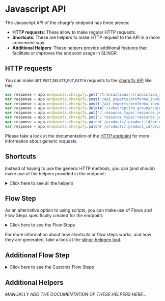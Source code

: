 # Javascript API

The Javascript API of the chargify endpoint has three pieces:

- **HTTP requests**: These allow to make regular HTTP requests.
- **Shortcuts**: These are helpers to make HTTP request to the API in a more convenient way.
- **Additional Helpers**: These helpers provide additional features that facilitate or improves the endpoint usage in SLINGR.

## HTTP requests
You can make `GET`,`POST`,`DELETE`,`PUT`,`PATCH` requests to the [chargify API](API_URL_HERE) like this:
```javascript
var response = app.endpoints.chargify.get('/transactions/:transaction_id.json')
var response = app.endpoints.chargify.post('/api_exports/proforma_invoices.json', body)
var response = app.endpoints.chargify.post('/api_exports/proforma_invoices.json')
var response = app.endpoints.chargify.delete('/subscription_groups/:uid.json')
var response = app.endpoints.chargify.put('/:resource_type/:resource_id/metadata.json', body)
var response = app.endpoints.chargify.put('/:resource_type/:resource_id/metadata.json')
var response = app.endpoints.chargify.patch('/products/:product_id/price_points/:price_point_id/default.json', body)
var response = app.endpoints.chargify.patch('/products/:product_id/price_points/:price_point_id/default.json')
```

Please take a look at the documentation of the [HTTP endpoint](https://github.com/slingr-stack/http-endpoint#javascript-api)
for more information about generic requests.

## Shortcuts

Instead of having to use the generic HTTP methods, you can (and should) make use of the helpers provided in the endpoint:
<details>
    <summary>Click here to see all the helpers</summary>

<br>

* API URL: '/api_exports/proforma_invoices/:batch_id/rows.json'
* HTTP Method: 'GET'
```javascript
app.endpoints.chargify.apiExports.proformaInvoices.rowsJson.get(batchId)
```
---
* API URL: '/api_exports/invoices/:batch_id/rows.json'
* HTTP Method: 'GET'
```javascript
app.endpoints.chargify.apiExports.invoices.rowsJson.get(batchId)
```
---
* API URL: '/api_exports/subscriptions/:batch_id/rows.json'
* HTTP Method: 'GET'
```javascript
app.endpoints.chargify.apiExports.subscriptions.rowsJson.get(batchId)
```
---
* API URL: '/api_exports/proforma_invoices/:batch_id.json'
* HTTP Method: 'GET'
```javascript
app.endpoints.chargify.apiExports.proformaInvoices.get(batchIdJson)
```
---
* API URL: '/api_exports/invoices/:batch_id.json'
* HTTP Method: 'GET'
```javascript
app.endpoints.chargify.apiExports.invoices.get(batchIdJson)
```
---
* API URL: '/api_exports/subscriptions/:batch_id.json'
* HTTP Method: 'GET'
```javascript
app.endpoints.chargify.apiExports.subscriptions.get(batchIdJson)
```
---
* API URL: '/subscriptions/:subscription_id/advance_invoice.json'
* HTTP Method: 'GET'
```javascript
app.endpoints.chargify.subscriptions.advanceInvoiceJson.get(subscriptionId)
```
---
* API URL: '/portal/customers/:customer_id/management_link.json'
* HTTP Method: 'GET'
```javascript
app.endpoints.chargify.portal.customers.managementLinkJson.get(customerId)
```
---
* API URL: '/product_families/:product_family_id/coupons.json'
* HTTP Method: 'GET'
```javascript
app.endpoints.chargify.productFamilies.couponsJson.get(productFamilyId)
```
---
* API URL: '/coupons/find.json'
* HTTP Method: 'GET'
```javascript
app.endpoints.chargify.coupons.findJson.get()
```
---
* API URL: '/product_families/:product_family_id/coupons/:coupon_id.json'
* HTTP Method: 'GET'
```javascript
app.endpoints.chargify.productFamilies.coupons.get(productFamilyId, couponIdJson)
```
---
* API URL: '/coupons.json'
* HTTP Method: 'GET'
```javascript
app.endpoints.chargify.couponsJson.get()
```
---
* API URL: '/product_families/:product_family_id/coupons/:coupon_id/usage.json'
* HTTP Method: 'GET'
```javascript
app.endpoints.chargify.productFamilies.coupons.usageJson.get(productFamilyId, couponId)
```
---
* API URL: '/coupons/validate.json'
* HTTP Method: 'GET'
```javascript
app.endpoints.chargify.coupons.validateJson.get()
```
---
* API URL: '/coupons/:coupon_id/codes.json'
* HTTP Method: 'GET'
```javascript
app.endpoints.chargify.coupons.codesJson.get(couponId)
```
---
* API URL: '/components/lookup.json'
* HTTP Method: 'GET'
```javascript
app.endpoints.chargify.components.lookupJson.get()
```
---
* API URL: '/product_families/:product_family_id/components/:component_id.json'
* HTTP Method: 'GET'
```javascript
app.endpoints.chargify.productFamilies.components.get(productFamilyId, componentIdJson)
```
---
* API URL: '/components.json'
* HTTP Method: 'GET'
```javascript
app.endpoints.chargify.componentsJson.get()
```
---
* API URL: '/product_families/:product_family_id/components.json'
* HTTP Method: 'GET'
```javascript
app.endpoints.chargify.productFamilies.componentsJson.get(productFamilyId)
```
---
* API URL: '/components/:component_id/price_points.json'
* HTTP Method: 'GET'
```javascript
app.endpoints.chargify.components.pricePointsJson.get(componentId)
```
---
* API URL: '/components_price_points.json'
* HTTP Method: 'GET'
```javascript
app.endpoints.chargify.componentsPricePointsJson.get()
```
---
* API URL: '/customers.json'
* HTTP Method: 'GET'
```javascript
app.endpoints.chargify.customersJson.get()
```
---
* API URL: '/customers/:id.json'
* HTTP Method: 'GET'
```javascript
app.endpoints.chargify.customers.get(idJson)
```
---
* API URL: '/customers/lookup.json'
* HTTP Method: 'GET'
```javascript
app.endpoints.chargify.customers.lookupJson.get()
```
---
* API URL: '/customers/:customer_id/subscriptions.json'
* HTTP Method: 'GET'
```javascript
app.endpoints.chargify.customers.subscriptionsJson.get(customerId)
```
---
* API URL: '/:resource_type/metafields.json'
* HTTP Method: 'GET'
```javascript
app.endpoints.chargify.metafieldsJson.get(resourceType)
```
---
* API URL: '/:resource_type/:resource_id/metadata.json'
* HTTP Method: 'GET'
```javascript
app.endpoints.chargify.metadataJson.get(resourceType)
```
---
* API URL: '/:resource_type/metadata.json'
* HTTP Method: 'GET'
```javascript
app.endpoints.chargify.metadataJson.get()
```
---
* API URL: '/events.json'
* HTTP Method: 'GET'
```javascript
app.endpoints.chargify.eventsJson.get()
```
---
* API URL: '/subscriptions/:subscription_id/events.json'
* HTTP Method: 'GET'
```javascript
app.endpoints.chargify.subscriptions.eventsJson.get(subscriptionId)
```
---
* API URL: '/events/count.json'
* HTTP Method: 'GET'
```javascript
app.endpoints.chargify.events.countJson.get()
```
---
* API URL: '/components/:component_id/price_points/:price_point_id/segments.json'
* HTTP Method: 'GET'
```javascript
app.endpoints.chargify.components.pricePoints.segmentsJson.get(componentId, pricePointId)
```
---
* API URL: '/stats.json'
* HTTP Method: 'GET'
```javascript
app.endpoints.chargify.statsJson.get()
```
---
* API URL: '/mrr.json'
* HTTP Method: 'GET'
```javascript
app.endpoints.chargify.mrrJson.get()
```
---
* API URL: '/mrr_movements.json'
* HTTP Method: 'GET'
```javascript
app.endpoints.chargify.mrrMovementsJson.get()
```
---
* API URL: '/subscriptions_mrr.json'
* HTTP Method: 'GET'
```javascript
app.endpoints.chargify.subscriptionsMrrJson.get()
```
---
* API URL: '/invoices.json'
* HTTP Method: 'GET'
```javascript
app.endpoints.chargify.invoicesJson.get()
```
---
* API URL: '/invoices.json'
* HTTP Method: 'GET'
```javascript
app.endpoints.chargify.invoicesJson.get()
```
---
* API URL: '/invoices/:uid.json'
* HTTP Method: 'GET'
```javascript
app.endpoints.chargify.invoices.get()
```
---
* API URL: '/invoices/:invoice_id.json'
* HTTP Method: 'GET'
```javascript
app.endpoints.chargify.invoices.get()
```
---
* API URL: '/invoices/events.json'
* HTTP Method: 'GET'
```javascript
app.endpoints.chargify.invoices.eventsJson.get()
```
---
* API URL: '/credit_notes.json'
* HTTP Method: 'GET'
```javascript
app.endpoints.chargify.creditNotesJson.get()
```
---
* API URL: '/credit_notes/:uid.json'
* HTTP Method: 'GET'
```javascript
app.endpoints.chargify.creditNotes.get(uidJson)
```
---
* API URL: '/invoices/:invoice_uid/segments.json'
* HTTP Method: 'GET'
```javascript
app.endpoints.chargify.invoices.segmentsJson.get(invoiceUid)
```
---
* API URL: '/offers.json'
* HTTP Method: 'GET'
```javascript
app.endpoints.chargify.offersJson.get()
```
---
* API URL: '/offers/:offer_id.json'
* HTTP Method: 'GET'
```javascript
app.endpoints.chargify.offers.get(offerIdJson)
```
---
* API URL: '/payment_profiles.json'
* HTTP Method: 'GET'
```javascript
app.endpoints.chargify.paymentProfilesJson.get()
```
---
* API URL: '/payment_profiles/:payment_profile_id.json'
* HTTP Method: 'GET'
```javascript
app.endpoints.chargify.paymentProfiles.get(paymentProfileIdJson)
```
---
* API URL: '/one_time_tokens/:chargify_token.json'
* HTTP Method: 'GET'
```javascript
app.endpoints.chargify.oneTimeTokens.get(chargifyTokenJson)
```
---
* API URL: '/product_families/:product_family_id/products.json'
* HTTP Method: 'GET'
```javascript
app.endpoints.chargify.productFamilies.productsJson.get(productFamilyId)
```
---
* API URL: '/product_families.json'
* HTTP Method: 'GET'
```javascript
app.endpoints.chargify.productFamiliesJson.get()
```
---
* API URL: '/product_families/:id.json'
* HTTP Method: 'GET'
```javascript
app.endpoints.chargify.productFamilies.get(idJson)
```
---
* API URL: '/products/:product_id.json'
* HTTP Method: 'GET'
```javascript
app.endpoints.chargify.products.get(productIdJson)
```
---
* API URL: '/products/handle/:api_handle.json'
* HTTP Method: 'GET'
```javascript
app.endpoints.chargify.products.handle.get(apiHandleJson)
```
---
* API URL: '/products.json'
* HTTP Method: 'GET'
```javascript
app.endpoints.chargify.productsJson.get()
```
---
* API URL: '/products/:product_id/price_points.json'
* HTTP Method: 'GET'
```javascript
app.endpoints.chargify.products.pricePointsJson.get(productId)
```
---
* API URL: '/products/:product_id/price_points/:price_point_id.json'
* HTTP Method: 'GET'
```javascript
app.endpoints.chargify.products.pricePoints.get(productId, pricePointIdJson)
```
---
* API URL: '/products_price_points.json'
* HTTP Method: 'GET'
```javascript
app.endpoints.chargify.productsPricePointsJson.get()
```
---
* API URL: '/subscription_groups/:subscription_group_uid/proforma_invoices.json'
* HTTP Method: 'GET'
```javascript
app.endpoints.chargify.subscriptionGroups.proformaInvoicesJson.get(subscriptionGroupUid)
```
---
* API URL: '/proforma_invoices/:proforma_invoice_uid.json'
* HTTP Method: 'GET'
```javascript
app.endpoints.chargify.proformaInvoices.get(proformaInvoiceUidJson)
```
---
* API URL: '/subscriptions/:subscription_id/proforma_invoices.json'
* HTTP Method: 'GET'
```javascript
app.endpoints.chargify.subscriptions.proformaInvoicesJson.get(subscriptionId)
```
---
* API URL: '/reason_codes.json'
* HTTP Method: 'GET'
```javascript
app.endpoints.chargify.reasonCodesJson.get()
```
---
* API URL: '/reason_codes/:reason_code_id.json'
* HTTP Method: 'GET'
```javascript
app.endpoints.chargify.reasonCodes.get(reasonCodeIdJson)
```
---
* API URL: '/referral_codes/validate.json'
* HTTP Method: 'GET'
```javascript
app.endpoints.chargify.referralCodes.validateJson.get()
```
---
* API URL: '/sellers/:seller_id/sales_commission_settings.json'
* HTTP Method: 'GET'
```javascript
app.endpoints.chargify.sellers.salesCommissionSettingsJson.get(sellerId)
```
---
* API URL: '/sellers/:seller_id/sales_reps.json'
* HTTP Method: 'GET'
```javascript
app.endpoints.chargify.sellers.salesRepsJson.get(sellerId)
```
---
* API URL: '/sellers/:seller_id/sales_reps/:sales_rep_id.json'
* HTTP Method: 'GET'
```javascript
app.endpoints.chargify.sellers.salesReps.get(sellerId, salesRepIdJson)
```
---
* API URL: '/site.json'
* HTTP Method: 'GET'
```javascript
app.endpoints.chargify.siteJson.get()
```
---
* API URL: '/chargify_js_keys.json'
* HTTP Method: 'GET'
```javascript
app.endpoints.chargify.chargifyJsKeysJson.get()
```
---
* API URL: '/subscriptions.json'
* HTTP Method: 'GET'
```javascript
app.endpoints.chargify.subscriptionsJson.get()
```
---
* API URL: '/subscriptions/:subscription_id.json'
* HTTP Method: 'GET'
```javascript
app.endpoints.chargify.subscriptions.get(subscriptionIdJson)
```
---
* API URL: '/subscriptions/lookup.json'
* HTTP Method: 'GET'
```javascript
app.endpoints.chargify.subscriptions.lookupJson.get()
```
---
* API URL: '/subscriptions/:subscription_id/components/:component_id.json'
* HTTP Method: 'GET'
```javascript
app.endpoints.chargify.subscriptions.components.get(subscriptionId, componentIdJson)
```
---
* API URL: '/subscriptions/:subscription_id/components.json'
* HTTP Method: 'GET'
```javascript
app.endpoints.chargify.subscriptions.componentsJson.get(subscriptionId)
```
---
* API URL: '/subscriptions/:subscription_id/components/:component_id/allocations.json'
* HTTP Method: 'GET'
```javascript
app.endpoints.chargify.subscriptions.components.allocationsJson.get(subscriptionId, componentId)
```
---
* API URL: '/subscriptions/:subscription_id/components/:component_id/usages.json'
* HTTP Method: 'GET'
```javascript
app.endpoints.chargify.subscriptions.components.usagesJson.get(subscriptionId, componentId)
```
---
* API URL: '/subscriptions_components.json'
* HTTP Method: 'GET'
```javascript
app.endpoints.chargify.subscriptionsComponentsJson.get()
```
---
* API URL: '/subscription_groups.json'
* HTTP Method: 'GET'
```javascript
app.endpoints.chargify.subscriptionGroupsJson.get()
```
---
* API URL: '/subscription_groups/:uid.json'
* HTTP Method: 'GET'
```javascript
app.endpoints.chargify.subscriptionGroups.get(uidJson)
```
---
* API URL: '/subscription_groups/lookup.json'
* HTTP Method: 'GET'
```javascript
app.endpoints.chargify.subscriptionGroups.lookupJson.get()
```
---
* API URL: '/subscriptions/:subscription_id/account_balances.json'
* HTTP Method: 'GET'
```javascript
app.endpoints.chargify.subscriptions.accountBalancesJson.get(subscriptionId)
```
---
* API URL: '/subscriptions/:subscription_id/prepayments.json'
* HTTP Method: 'GET'
```javascript
app.endpoints.chargify.subscriptions.prepaymentsJson.get(subscriptionId)
```
---
* API URL: '/subscriptions/:subscription_id/notes.json'
* HTTP Method: 'GET'
```javascript
app.endpoints.chargify.subscriptions.notesJson.get(subscriptionId)
```
---
* API URL: '/subscriptions/:subscription_id/notes/:note_id.json'
* HTTP Method: 'GET'
```javascript
app.endpoints.chargify.subscriptions.notes.get(subscriptionId, noteIdJson)
```
---
* API URL: '/webhooks.json'
* HTTP Method: 'GET'
```javascript
app.endpoints.chargify.webhooksJson.get()
```
---
* API URL: '/endpoints.json'
* HTTP Method: 'GET'
```javascript
app.endpoints.chargify.endpointsJson.get()
```
---
* API URL: '/statements/:statement_id.json'
* HTTP Method: 'GET'
```javascript
app.endpoints.chargify.statements.get(statementIdJson)
```
---
* API URL: '/statements.json'
* HTTP Method: 'GET'
```javascript
app.endpoints.chargify.statementsJson.get()
```
---
* API URL: '/subscriptions/:subscription_id/statements.json'
* HTTP Method: 'GET'
```javascript
app.endpoints.chargify.subscriptions.statementsJson.get(subscriptionId)
```
---
* API URL: '/statements/ids.json'
* HTTP Method: 'GET'
```javascript
app.endpoints.chargify.statements.idsJson.get()
```
---
* API URL: '/subscriptions/:subscription_id/statements/ids.json'
* HTTP Method: 'GET'
```javascript
app.endpoints.chargify.subscriptions.statements.idsJson.get(subscriptionId)
```
---
* API URL: '/statements/count.json'
* HTTP Method: 'GET'
```javascript
app.endpoints.chargify.statements.countJson.get()
```
---
* API URL: '/transactions/:transaction_id.json'
* HTTP Method: 'GET'
```javascript
app.endpoints.chargify.transactions.get(transactionIdJson)
```
---
* API URL: '/transactions.json'
* HTTP Method: 'GET'
```javascript
app.endpoints.chargify.transactionsJson.get()
```
---
* API URL: '/subscriptions/:subscription_id/transactions.json'
* HTTP Method: 'GET'
```javascript
app.endpoints.chargify.subscriptions.transactionsJson.get(subscriptionId)
```
---
* API URL: '/transactions/count.json'
* HTTP Method: 'GET'
```javascript
app.endpoints.chargify.transactions.countJson.get()
```
---
* API URL: '/api_exports/proforma_invoices.json'
* HTTP Method: 'POST'
```javascript
app.endpoints.chargify.apiExports.proformaInvoicesJson.post(body)
```
---
* API URL: '/api_exports/invoices.json'
* HTTP Method: 'POST'
```javascript
app.endpoints.chargify.apiExports.invoicesJson.post(body)
```
---
* API URL: '/api_exports/subscriptions.json'
* HTTP Method: 'POST'
```javascript
app.endpoints.chargify.apiExports.subscriptionsJson.post(body)
```
---
* API URL: '/subscriptions/:subscription_id/advance_invoice/issue.json'
* HTTP Method: 'POST'
```javascript
app.endpoints.chargify.subscriptions.advanceInvoice.issueJson.post(subscriptionId, body)
```
---
* API URL: '/subscriptions/:subscription_id/advance_invoice/void.json'
* HTTP Method: 'POST'
```javascript
app.endpoints.chargify.subscriptions.advanceInvoice.voidJson.post(subscriptionId, body)
```
---
* API URL: '/portal/customers/:customer_id/enable.json'
* HTTP Method: 'POST'
```javascript
app.endpoints.chargify.portal.customers.enableJson.post(customerId, body)
```
---
* API URL: '/portal/customers/:customer_id/invitations/invite.json'
* HTTP Method: 'POST'
```javascript
app.endpoints.chargify.portal.customers.invitations.inviteJson.post(customerId, body)
```
---
* API URL: '/product_families/:product_family_id/coupons.json'
* HTTP Method: 'POST'
```javascript
app.endpoints.chargify.productFamilies.couponsJson.post(productFamilyId, body)
```
---
* API URL: '/coupons/:coupon_id/codes.json'
* HTTP Method: 'POST'
```javascript
app.endpoints.chargify.coupons.codesJson.post(couponId, body)
```
---
* API URL: '/product_families/:product_family_id/:plural_kind.json'
* HTTP Method: 'POST'
```javascript
app.endpoints.chargify.productFamilies.post(productFamilyId, pluralKindJson, body)
```
---
* API URL: '/components/:component_id/price_points.json'
* HTTP Method: 'POST'
```javascript
app.endpoints.chargify.components.pricePointsJson.post(componentId, body)
```
---
* API URL: '/components/:component_id/price_points/bulk.json'
* HTTP Method: 'POST'
```javascript
app.endpoints.chargify.components.pricePoints.bulkJson.post(componentId, body)
```
---
* API URL: '/price_points/:price_point_id/currency_prices.json'
* HTTP Method: 'POST'
```javascript
app.endpoints.chargify.pricePoints.currencyPricesJson.post(pricePointId, body)
```
---
* API URL: '/customers.json'
* HTTP Method: 'POST'
```javascript
app.endpoints.chargify.customersJson.post(body)
```
---
* API URL: '/:resource_type/metafields.json'
* HTTP Method: 'POST'
```javascript
app.endpoints.chargify.metafieldsJson.post(resourceType, body)
```
---
* API URL: '/:resource_type/:resource_id/metadata.json'
* HTTP Method: 'POST'
```javascript
app.endpoints.chargify.metadataJson.post(resourceType, resourceId, body)
```
---
* API URL: '/components/:component_id/price_points/:price_point_id/segments.json'
* HTTP Method: 'POST'
```javascript
app.endpoints.chargify.components.pricePoints.segmentsJson.post(componentId, pricePointId, body)
```
---
* API URL: '/components/:component_id/price_points/:price_point_id/segments/bulk.json'
* HTTP Method: 'POST'
```javascript
app.endpoints.chargify.components.pricePoints.segments.bulkJson.post(componentId, pricePointId, body)
```
---
* API URL: '/invoices/:uid/refunds.json'
* HTTP Method: 'POST'
```javascript
app.endpoints.chargify.invoices.refundsJson.post(uid, body)
```
---
* API URL: '/invoices/:uid/payments.json'
* HTTP Method: 'POST'
```javascript
app.endpoints.chargify.invoices.paymentsJson.post(body)
```
---
* API URL: '/invoices/payments.json'
* HTTP Method: 'POST'
```javascript
app.endpoints.chargify.invoices.paymentsJson.post(body)
```
---
* API URL: '/invoices/:invoice_id/payments.json'
* HTTP Method: 'POST'
```javascript
app.endpoints.chargify.invoices.paymentsJson.post(body)
```
---
* API URL: '/subscriptions/:subscription_id/payments.json'
* HTTP Method: 'POST'
```javascript
app.endpoints.chargify.subscriptions.paymentsJson.post(body)
```
---
* API URL: '/subscriptions/:subscription_id/payments.json'
* HTTP Method: 'POST'
```javascript
app.endpoints.chargify.subscriptions.paymentsJson.post(body)
```
---
* API URL: '/invoices/:uid/reopen.json'
* HTTP Method: 'POST'
```javascript
app.endpoints.chargify.invoices.reopenJson.post(uid, body)
```
---
* API URL: '/invoices/:uid/void.json'
* HTTP Method: 'POST'
```javascript
app.endpoints.chargify.invoices.voidJson.post(uid, body)
```
---
* API URL: '/subscriptions/:subscription_id/invoices.json'
* HTTP Method: 'POST'
```javascript
app.endpoints.chargify.subscriptions.invoicesJson.post(subscriptionId, body)
```
---
* API URL: '/invoices/:uid/deliveries.json'
* HTTP Method: 'POST'
```javascript
app.endpoints.chargify.invoices.deliveriesJson.post(uid, body)
```
---
* API URL: '/invoices/:uid/customer_information/preview.json'
* HTTP Method: 'POST'
```javascript
app.endpoints.chargify.invoices.customerInformation.previewJson.post(uid, body)
```
---
* API URL: '/invoices/:uid/issue.json'
* HTTP Method: 'POST'
```javascript
app.endpoints.chargify.invoices.issueJson.post(uid, body)
```
---
* API URL: '/offers.json'
* HTTP Method: 'POST'
```javascript
app.endpoints.chargify.offersJson.post(body)
```
---
* API URL: '/payment_profiles.json'
* HTTP Method: 'POST'
```javascript
app.endpoints.chargify.paymentProfilesJson.post(body)
```
---
* API URL: '/subscriptions/:id/payment_profiles/:payment_profile_id/change_payment_profile.json'
* HTTP Method: 'POST'
```javascript
app.endpoints.chargify.subscriptions.paymentProfiles.changePaymentProfileJson.post(id, paymentProfileId, body)
```
---
* API URL: '/subscription_groups/:uid/payment_profiles/:payment_profile_id/change_payment_profile.json'
* HTTP Method: 'POST'
```javascript
app.endpoints.chargify.subscriptionGroups.paymentProfiles.changePaymentProfileJson.post(uid, paymentProfileId, body)
```
---
* API URL: '/subscriptions/:subscription_id/request_payment_profiles_update.json'
* HTTP Method: 'POST'
```javascript
app.endpoints.chargify.subscriptions.requestPaymentProfilesUpdateJson.post(subscriptionId, body)
```
---
* API URL: '/product_families.json'
* HTTP Method: 'POST'
```javascript
app.endpoints.chargify.productFamiliesJson.post(body)
```
---
* API URL: '/product_families/:product_family_id/products.json'
* HTTP Method: 'POST'
```javascript
app.endpoints.chargify.productFamilies.productsJson.post(productFamilyId, body)
```
---
* API URL: '/products/:product_id/price_points.json'
* HTTP Method: 'POST'
```javascript
app.endpoints.chargify.products.pricePointsJson.post(productId, body)
```
---
* API URL: '/products/:product_id/price_points/bulk.json'
* HTTP Method: 'POST'
```javascript
app.endpoints.chargify.products.pricePoints.bulkJson.post(productId, body)
```
---
* API URL: '/product_price_points/:product_price_point_id/currency_prices.json'
* HTTP Method: 'POST'
```javascript
app.endpoints.chargify.productPricePoints.currencyPricesJson.post(productPricePointId, body)
```
---
* API URL: '/subscription_groups/:subscription_group_uid/proforma_invoices.json'
* HTTP Method: 'POST'
```javascript
app.endpoints.chargify.subscriptionGroups.proformaInvoicesJson.post(subscriptionGroupUid, body)
```
---
* API URL: '/subscriptions/:subscription_id/proforma_invoices.json'
* HTTP Method: 'POST'
```javascript
app.endpoints.chargify.subscriptions.proformaInvoicesJson.post(body)
```
---
* API URL: '/subscriptions/proforma_invoices.json'
* HTTP Method: 'POST'
```javascript
app.endpoints.chargify.subscriptions.proformaInvoicesJson.post(body)
```
---
* API URL: '/proforma_invoices/:proforma_invoice_uid/void.json'
* HTTP Method: 'POST'
```javascript
app.endpoints.chargify.proformaInvoices.voidJson.post(proformaInvoiceUid, body)
```
---
* API URL: '/subscriptions/:subscription_id/proforma_invoices/preview.json'
* HTTP Method: 'POST'
```javascript
app.endpoints.chargify.subscriptions.proformaInvoices.previewJson.post(body)
```
---
* API URL: '/subscriptions/proforma_invoices/preview.json'
* HTTP Method: 'POST'
```javascript
app.endpoints.chargify.subscriptions.proformaInvoices.previewJson.post(body)
```
---
* API URL: '/reason_codes.json'
* HTTP Method: 'POST'
```javascript
app.endpoints.chargify.reasonCodesJson.post(body)
```
---
* API URL: '/sites/clear_data.json'
* HTTP Method: 'POST'
```javascript
app.endpoints.chargify.sites.clearDataJson.post(body)
```
---
* API URL: '/subscriptions.json'
* HTTP Method: 'POST'
```javascript
app.endpoints.chargify.subscriptionsJson.post(body)
```
---
* API URL: '/subscriptions/:subscription_id/purge.json'
* HTTP Method: 'POST'
```javascript
app.endpoints.chargify.subscriptions.purgeJson.post(subscriptionId, body)
```
---
* API URL: '/subscriptions/:subscription_id/prepaid_configurations.json'
* HTTP Method: 'POST'
```javascript
app.endpoints.chargify.subscriptions.prepaidConfigurationsJson.post(subscriptionId, body)
```
---
* API URL: '/subscriptions/preview.json'
* HTTP Method: 'POST'
```javascript
app.endpoints.chargify.subscriptions.previewJson.post(body)
```
---
* API URL: '/subscriptions/:subscription_id/add_coupon.json'
* HTTP Method: 'POST'
```javascript
app.endpoints.chargify.subscriptions.addCouponJson.post(subscriptionId, body)
```
---
* API URL: '/subscriptions/:subscription_id/price_points.json'
* HTTP Method: 'POST'
```javascript
app.endpoints.chargify.subscriptions.pricePointsJson.post(subscriptionId, body)
```
---
* API URL: '/subscriptions/:subscription_id/price_points/reset.json'
* HTTP Method: 'POST'
```javascript
app.endpoints.chargify.subscriptions.pricePoints.resetJson.post(subscriptionId, body)
```
---
* API URL: '/subscriptions/:subscription_id/components/:component_id/allocations.json'
* HTTP Method: 'POST'
```javascript
app.endpoints.chargify.subscriptions.components.allocationsJson.post(subscriptionId, componentId, body)
```
---
* API URL: '/subscriptions/:subscription_id/allocations.json'
* HTTP Method: 'POST'
```javascript
app.endpoints.chargify.subscriptions.allocationsJson.post(subscriptionId, body)
```
---
* API URL: '/subscriptions/:subscription_id/allocations/preview.json'
* HTTP Method: 'POST'
```javascript
app.endpoints.chargify.subscriptions.allocations.previewJson.post(subscriptionId, body)
```
---
* API URL: '/subscriptions/:subscription_id/components/:component_id/usages.json'
* HTTP Method: 'POST'
```javascript
app.endpoints.chargify.subscriptions.components.usagesJson.post(subscriptionId, componentId, body)
```
---
* API URL: '/event_based_billing/subscriptions/:subscription_id/components/:component_id/activate.json'
* HTTP Method: 'POST'
```javascript
app.endpoints.chargify.eventBasedBilling.subscriptions.components.activateJson.post(subscriptionId, componentId, body)
```
---
* API URL: '/event_based_billing/subscriptions/:subscription_id/components/:component_id/deactivate.json'
* HTTP Method: 'POST'
```javascript
app.endpoints.chargify.eventBasedBilling.subscriptions.components.deactivateJson.post(subscriptionId, componentId, body)
```
---
* API URL: '/:subdomain/events/:api_handle.json'
* HTTP Method: 'POST'
```javascript
app.endpoints.chargify.events.post(subdomain, apiHandleJson, body)
```
---
* API URL: '/:subdomain/events/:api_handle/bulk.json'
* HTTP Method: 'POST'
```javascript
app.endpoints.chargify.events.bulkJson.post(subdomain, apiHandle, body)
```
---
* API URL: '/subscription_groups/signup.json'
* HTTP Method: 'POST'
```javascript
app.endpoints.chargify.subscriptionGroups.signupJson.post(body)
```
---
* API URL: '/subscription_groups.json'
* HTTP Method: 'POST'
```javascript
app.endpoints.chargify.subscriptionGroupsJson.post(body)
```
---
* API URL: '/subscriptions/:subscription_id/group.json'
* HTTP Method: 'POST'
```javascript
app.endpoints.chargify.subscriptions.groupJson.post(subscriptionId, body)
```
---
* API URL: '/subscription_groups/:uid/prepayments.json'
* HTTP Method: 'POST'
```javascript
app.endpoints.chargify.subscriptionGroups.prepaymentsJson.post(uid, body)
```
---
* API URL: '/subscription_groups/:uid/service_credits.json'
* HTTP Method: 'POST'
```javascript
app.endpoints.chargify.subscriptionGroups.serviceCreditsJson.post(uid, body)
```
---
* API URL: '/subscription_groups/:uid/service_credit_deductions.json'
* HTTP Method: 'POST'
```javascript
app.endpoints.chargify.subscriptionGroups.serviceCreditDeductionsJson.post(uid, body)
```
---
* API URL: '/subscription_groups/:uid/cancel.json'
* HTTP Method: 'POST'
```javascript
app.endpoints.chargify.subscriptionGroups.cancelJson.post(uid, body)
```
---
* API URL: '/subscription_groups/:uid/delayed_cancel.json'
* HTTP Method: 'POST'
```javascript
app.endpoints.chargify.subscriptionGroups.delayedCancelJson.post(uid, body)
```
---
* API URL: '/subscription_groups/:subscription_group_uid/reactivate.json'
* HTTP Method: 'POST'
```javascript
app.endpoints.chargify.subscriptionGroups.reactivateJson.post(subscriptionGroupUid, body)
```
---
* API URL: '/subscriptions/:subscription_id/prepayments.json'
* HTTP Method: 'POST'
```javascript
app.endpoints.chargify.subscriptions.prepaymentsJson.post(subscriptionId, body)
```
---
* API URL: '/subscriptions/:subscription_id/service_credits.json'
* HTTP Method: 'POST'
```javascript
app.endpoints.chargify.subscriptions.serviceCreditsJson.post(subscriptionId, body)
```
---
* API URL: '/subscriptions/:subscription_id/service_credit_deductions.json'
* HTTP Method: 'POST'
```javascript
app.endpoints.chargify.subscriptions.serviceCreditDeductionsJson.post(subscriptionId, body)
```
---
* API URL: '/subscriptions/:subscription_id/prepayments/:prepayment_id/refunds.json'
* HTTP Method: 'POST'
```javascript
app.endpoints.chargify.subscriptions.prepayments.refundsJson.post(subscriptionId, prepaymentId, body)
```
---
* API URL: '/subscriptions/:subscription_id/notes.json'
* HTTP Method: 'POST'
```javascript
app.endpoints.chargify.subscriptions.notesJson.post(subscriptionId, body)
```
---
* API URL: '/subscriptions/:subscription_id/migrations.json'
* HTTP Method: 'POST'
```javascript
app.endpoints.chargify.subscriptions.migrationsJson.post(subscriptionId, body)
```
---
* API URL: '/subscriptions/:subscription_id/migrations/preview.json'
* HTTP Method: 'POST'
```javascript
app.endpoints.chargify.subscriptions.migrations.previewJson.post(subscriptionId, body)
```
---
* API URL: '/subscriptions/:subscription_id/resume.json'
* HTTP Method: 'POST'
```javascript
app.endpoints.chargify.subscriptions.resumeJson.post(subscriptionId, body)
```
---
* API URL: '/subscriptions/:subscription_id/hold.json'
* HTTP Method: 'POST'
```javascript
app.endpoints.chargify.subscriptions.holdJson.post(subscriptionId, body)
```
---
* API URL: '/subscriptions/:subscription_id/delayed_cancel.json'
* HTTP Method: 'POST'
```javascript
app.endpoints.chargify.subscriptions.delayedCancelJson.post(subscriptionId, body)
```
---
* API URL: '/subscriptions/:subscription_id/cancel_dunning.json'
* HTTP Method: 'POST'
```javascript
app.endpoints.chargify.subscriptions.cancelDunningJson.post(subscriptionId, body)
```
---
* API URL: '/subscriptions/:subscription_id/renewals/preview.json'
* HTTP Method: 'POST'
```javascript
app.endpoints.chargify.subscriptions.renewals.previewJson.post(subscriptionId, body)
```
---
* API URL: '/webhooks/replay.json'
* HTTP Method: 'POST'
```javascript
app.endpoints.chargify.webhooks.replayJson.post(body)
```
---
* API URL: '/endpoints.json'
* HTTP Method: 'POST'
```javascript
app.endpoints.chargify.endpointsJson.post(body)
```
---
* API URL: '/invoices/:invoice_id/charges.json'
* HTTP Method: 'POST'
```javascript
app.endpoints.chargify.invoices.chargesJson.post(invoiceId, body)
```
---
* API URL: '/invoices/:invoice_id/adjustments.json'
* HTTP Method: 'POST'
```javascript
app.endpoints.chargify.invoices.adjustmentsJson.post(invoiceId, body)
```
---
* API URL: '/subscriptions/:subscription_id/adjustments.json'
* HTTP Method: 'POST'
```javascript
app.endpoints.chargify.subscriptions.adjustmentsJson.post(subscriptionId, body)
```
---
* API URL: '/subscriptions/:subscription_id/charges.json'
* HTTP Method: 'POST'
```javascript
app.endpoints.chargify.subscriptions.chargesJson.post(subscriptionId, body)
```
---
* API URL: '/subscriptions/:subscription_id/refunds.json'
* HTTP Method: 'POST'
```javascript
app.endpoints.chargify.subscriptions.refundsJson.post(subscriptionId, body)
```
---
* API URL: '/portal/customers/:customer_id/invitations/revoke.json'
* HTTP Method: 'DELETE'
```javascript
app.endpoints.chargify.portal.customers.invitations.revokeJson.delete(customerId)
```
---
* API URL: '/product_families/:product_family_id/coupons/:coupon_id.json'
* HTTP Method: 'DELETE'
```javascript
app.endpoints.chargify.productFamilies.coupons.delete(productFamilyId, couponIdJson)
```
---
* API URL: '/coupons/:coupon_id/codes/:subcode.json'
* HTTP Method: 'DELETE'
```javascript
app.endpoints.chargify.coupons.codes.delete(couponId, subcodeJson)
```
---
* API URL: '/product_families/:product_family_id/components/:component_id.json'
* HTTP Method: 'DELETE'
```javascript
app.endpoints.chargify.productFamilies.components.delete(productFamilyId, componentIdJson)
```
---
* API URL: '/components/:component_id/price_points/:price_point_id.json'
* HTTP Method: 'DELETE'
```javascript
app.endpoints.chargify.components.pricePoints.delete(componentId, pricePointIdJson)
```
---
* API URL: '/customers/:id.json'
* HTTP Method: 'DELETE'
```javascript
app.endpoints.chargify.customers.delete(idJson)
```
---
* API URL: '/:resource_type/metafields.json'
* HTTP Method: 'DELETE'
```javascript
app.endpoints.chargify.metafieldsJson.delete(resourceType)
```
---
* API URL: '/:resource_type/:resource_id/metadata.json'
* HTTP Method: 'DELETE'
```javascript
app.endpoints.chargify.metadataJson.delete(resourceType, resourceId)
```
---
* API URL: '/components/:component_id/price_points/:price_point_id/segments/:id.json'
* HTTP Method: 'DELETE'
```javascript
app.endpoints.chargify.components.pricePoints.segments.delete(componentId, pricePointId, idJson)
```
---
* API URL: '/payment_profiles/:payment_profile_id.json'
* HTTP Method: 'DELETE'
```javascript
app.endpoints.chargify.paymentProfiles.delete(paymentProfileIdJson)
```
---
* API URL: '/subscriptions/:subscription_id/payment_profiles/:payment_profile_id.json'
* HTTP Method: 'DELETE'
```javascript
app.endpoints.chargify.subscriptions.paymentProfiles.delete(subscriptionId, paymentProfileIdJson)
```
---
* API URL: '/subscription_groups/:subscription_group_uid/payment_profiles/:payment_profile_id.json'
* HTTP Method: 'DELETE'
```javascript
app.endpoints.chargify.subscriptionGroups.paymentProfiles.delete(subscriptionGroupUid, paymentProfileIdJson)
```
---
* API URL: '/products/:product_id.json'
* HTTP Method: 'DELETE'
```javascript
app.endpoints.chargify.products.delete(productIdJson)
```
---
* API URL: '/products/:product_id/price_points/:price_point_id.json'
* HTTP Method: 'DELETE'
```javascript
app.endpoints.chargify.products.pricePoints.delete(productId, pricePointIdJson)
```
---
* API URL: '/reason_codes/:reason_code_id.json'
* HTTP Method: 'DELETE'
```javascript
app.endpoints.chargify.reasonCodes.delete(reasonCodeIdJson)
```
---
* API URL: '/subscriptions/:subscription_id/remove_coupon.json'
* HTTP Method: 'DELETE'
```javascript
app.endpoints.chargify.subscriptions.removeCouponJson.delete(subscriptionId)
```
---
* API URL: '/subscriptions/:subscription_id/components/:component_id/allocations/:allocation_id.json'
* HTTP Method: 'DELETE'
```javascript
app.endpoints.chargify.subscriptions.components.allocations.delete(subscriptionId, componentId, allocationIdJson)
```
---
* API URL: '/subscription_groups/:uid.json'
* HTTP Method: 'DELETE'
```javascript
app.endpoints.chargify.subscriptionGroups.delete(uidJson)
```
---
* API URL: '/subscriptions/:subscription_id/group.json'
* HTTP Method: 'DELETE'
```javascript
app.endpoints.chargify.subscriptions.groupJson.delete(subscriptionId)
```
---
* API URL: '/subscription_groups/:uid/delayed_cancel.json'
* HTTP Method: 'DELETE'
```javascript
app.endpoints.chargify.subscriptionGroups.delayedCancelJson.delete(uid)
```
---
* API URL: '/subscriptions/:subscription_id/notes.json'
* HTTP Method: 'DELETE'
```javascript
app.endpoints.chargify.subscriptions.notesJson.delete(subscriptionId)
```
---
* API URL: '/subscriptions/:subscription_id.json'
* HTTP Method: 'DELETE'
```javascript
app.endpoints.chargify.subscriptions.delete(subscriptionIdJson)
```
---
* API URL: '/subscriptions/:subscription_id/delayed_cancel.json'
* HTTP Method: 'DELETE'
```javascript
app.endpoints.chargify.subscriptions.delayedCancelJson.delete(subscriptionId)
```
---
* API URL: '/product_families/:product_family_id/coupons/:coupon_id.json'
* HTTP Method: 'PUT'
```javascript
app.endpoints.chargify.productFamilies.coupons.put(productFamilyId, couponIdJson, body)
```
---
* API URL: '/coupon/:coupon_id/currency_prices.json'
* HTTP Method: 'PUT'
```javascript
app.endpoints.chargify.coupon.currencyPricesJson.put(couponId, body)
```
---
* API URL: '/coupons/:coupon_id/codes.json'
* HTTP Method: 'PUT'
```javascript
app.endpoints.chargify.coupons.codesJson.put(couponId, body)
```
---
* API URL: '/components/:component_id/price_points/:price_point_id/default.json'
* HTTP Method: 'PUT'
```javascript
app.endpoints.chargify.components.pricePoints.defaultJson.put(componentId, pricePointId, body)
```
---
* API URL: '/components/:component_id/price_points/:price_point_id.json'
* HTTP Method: 'PUT'
```javascript
app.endpoints.chargify.components.pricePoints.put(componentId, pricePointIdJson, body)
```
---
* API URL: '/components/:component_id/price_points/:price_point_id/unarchive.json'
* HTTP Method: 'PUT'
```javascript
app.endpoints.chargify.components.pricePoints.unarchiveJson.put(componentId, pricePointId, body)
```
---
* API URL: '/price_points/:price_point_id/currency_prices.json'
* HTTP Method: 'PUT'
```javascript
app.endpoints.chargify.pricePoints.currencyPricesJson.put(pricePointId, body)
```
---
* API URL: '/customers/:id.json'
* HTTP Method: 'PUT'
```javascript
app.endpoints.chargify.customers.put(idJson, body)
```
---
* API URL: '/:resource_type/metafields.json'
* HTTP Method: 'PUT'
```javascript
app.endpoints.chargify.metafieldsJson.put(resourceType, body)
```
---
* API URL: '/:resource_type/:resource_id/metadata.json'
* HTTP Method: 'PUT'
```javascript
app.endpoints.chargify.metadataJson.put(resourceType, resourceId, body)
```
---
* API URL: '/components/:component_id/price_points/:price_point_id/segments/:id.json'
* HTTP Method: 'PUT'
```javascript
app.endpoints.chargify.components.pricePoints.segments.put(componentId, pricePointId, idJson, body)
```
---
* API URL: '/components/:component_id/price_points/:price_point_id/segments/bulk.json'
* HTTP Method: 'PUT'
```javascript
app.endpoints.chargify.components.pricePoints.segments.bulkJson.put(componentId, pricePointId, body)
```
---
* API URL: '/invoices/:uid/customer_information.json'
* HTTP Method: 'PUT'
```javascript
app.endpoints.chargify.invoices.customerInformationJson.put(uid, body)
```
---
* API URL: '/offers/:offer_id/archive.json'
* HTTP Method: 'PUT'
```javascript
app.endpoints.chargify.offers.archiveJson.put(offerId, body)
```
---
* API URL: '/offers/:offer_id/unarchive.json'
* HTTP Method: 'PUT'
```javascript
app.endpoints.chargify.offers.unarchiveJson.put(offerId, body)
```
---
* API URL: '/payment_profiles/:payment_profile_id.json'
* HTTP Method: 'PUT'
```javascript
app.endpoints.chargify.paymentProfiles.put(paymentProfileIdJson, body)
```
---
* API URL: '/bank_accounts/:bank_account_id/verification.json'
* HTTP Method: 'PUT'
```javascript
app.endpoints.chargify.bankAccounts.verificationJson.put(bankAccountId, body)
```
---
* API URL: '/products/:product_id.json'
* HTTP Method: 'PUT'
```javascript
app.endpoints.chargify.products.put(productIdJson, body)
```
---
* API URL: '/products/:product_id/price_points/:price_point_id.json'
* HTTP Method: 'PUT'
```javascript
app.endpoints.chargify.products.pricePoints.put(productId, pricePointIdJson, body)
```
---
* API URL: '/product_price_points/:product_price_point_id/currency_prices.json'
* HTTP Method: 'PUT'
```javascript
app.endpoints.chargify.productPricePoints.currencyPricesJson.put(productPricePointId, body)
```
---
* API URL: '/reason_codes/:reason_code_id.json'
* HTTP Method: 'PUT'
```javascript
app.endpoints.chargify.reasonCodes.put(reasonCodeIdJson, body)
```
---
* API URL: '/subscriptions/:subscription_id.json'
* HTTP Method: 'PUT'
```javascript
app.endpoints.chargify.subscriptions.put(subscriptionIdJson, body)
```
---
* API URL: '/subscriptions/:subscription_id/override.json'
* HTTP Method: 'PUT'
```javascript
app.endpoints.chargify.subscriptions.overrideJson.put(subscriptionId, body)
```
---
* API URL: '/subscriptions/:subscription_id/activate.json'
* HTTP Method: 'PUT'
```javascript
app.endpoints.chargify.subscriptions.activateJson.put(subscriptionId, body)
```
---
* API URL: '/subscriptions/:subscription_id/components/:component_id/allocations/:allocation_id.json'
* HTTP Method: 'PUT'
```javascript
app.endpoints.chargify.subscriptions.components.allocations.put(subscriptionId, componentId, allocationIdJson, body)
```
---
* API URL: '/subscription_groups/:uid.json'
* HTTP Method: 'PUT'
```javascript
app.endpoints.chargify.subscriptionGroups.put(uidJson, body)
```
---
* API URL: '/subscriptions/:subscription_id/notes/:note_id.json'
* HTTP Method: 'PUT'
```javascript
app.endpoints.chargify.subscriptions.notes.put(subscriptionId, noteIdJson, body)
```
---
* API URL: '/subscriptions/:subscription_id/retry.json'
* HTTP Method: 'PUT'
```javascript
app.endpoints.chargify.subscriptions.retryJson.put(subscriptionId, body)
```
---
* API URL: '/subscriptions/:subscription_id/hold.json'
* HTTP Method: 'PUT'
```javascript
app.endpoints.chargify.subscriptions.holdJson.put(subscriptionId, body)
```
---
* API URL: '/subscriptions/:subscription_id/reactivate.json'
* HTTP Method: 'PUT'
```javascript
app.endpoints.chargify.subscriptions.reactivateJson.put(subscriptionId, body)
```
---
* API URL: '/webhooks/settings.json'
* HTTP Method: 'PUT'
```javascript
app.endpoints.chargify.webhooks.settingsJson.put(body)
```
---
* API URL: '/endpoints/:endpoint_id.json'
* HTTP Method: 'PUT'
```javascript
app.endpoints.chargify.endpoints.put(endpointIdJson, body)
```
---
* API URL: '/subscriptions/:subscription_id/reset_balance.json'
* HTTP Method: 'PUT'
```javascript
app.endpoints.chargify.subscriptions.resetBalanceJson.put(subscriptionId, body)
```
---
* API URL: '/products/:product_id/price_points/:price_point_id/unarchive.json'
* HTTP Method: 'PATCH'
```javascript
app.endpoints.chargify.products.pricePoints.unarchiveJson.patch(productId, pricePointId, body)
```
---
* API URL: '/products/:product_id/price_points/:price_point_id/default.json'
* HTTP Method: 'PATCH'
```javascript
app.endpoints.chargify.products.pricePoints.defaultJson.patch(productId, pricePointId, body)
```
---

</details>

## Flow Step

As an alternative option to using scripts, you can make use of Flows and Flow Steps specifically created for the endpoint:
<details>
    <summary>Click here to see the Flow Steps</summary>

<br>



### Generic Flow Step

Generic flow step for full use of the entire endpoint and its services.

<h3>Inputs</h3>

<table>
    <thead>
    <tr>
        <th>Label</th>
        <th>Type</th>
        <th>Required</th>
        <th>Default</th>
        <th>Visibility</th>
        <th>Description</th>
    </tr>
    </thead>
    <tbody>
    <tr>
        <td>URL (Method)</td>
        <td>choice</td>
        <td>yes</td>
        <td> - </td>
        <td>Always</td>
        <td>
            This is the http method to be used against the endpoint. <br>
            Possible values are: <br>
            <i><strong>GET,POST,DELETE,PUT,PATCH</strong></i>
        </td>
    </tr>
    <tr>
        <td>URL (Path)</td>
        <td>choice</td>
        <td>yes</td>
        <td> - </td>
        <td>Always</td>
        <td>
            The url to which this endpoint will send the request. This is the exact service to which the http request will be made. <br>
            Possible values are: <br>
            <i><strong>/api_exports/proforma_invoices/{batch_id}/rows.json<br>/api_exports/invoices/{batch_id}/rows.json<br>/api_exports/subscriptions/{batch_id}/rows.json<br>/api_exports/proforma_invoices/{batch_id.json}<br>/api_exports/invoices/{batch_id.json}<br>/api_exports/subscriptions/{batch_id.json}<br>/subscriptions/{subscription_id}/advance_invoice.json<br>/portal/customers/{customer_id}/management_link.json<br>/product_families/{product_family_id}/coupons.json<br>/coupons/find.json<br>/product_families/{product_family_id}/coupons/{coupon_id.json}<br>/coupons.json<br>/product_families/{product_family_id}/coupons/{coupon_id}/usage.json<br>/coupons/validate.json<br>/coupons/{coupon_id}/codes.json<br>/components/lookup.json<br>/product_families/{product_family_id}/components/{component_id.json}<br>/components.json<br>/product_families/{product_family_id}/components.json<br>/components/{component_id}/price_points.json<br>/components_price_points.json<br>/customers.json<br>/customers/{id.json}<br>/customers/lookup.json<br>/customers/{customer_id}/subscriptions.json<br>/{resource_type}/metafields.json<br>/{resource_type}/{resource_id}/metadata.json<br>/{resource_type}/metadata.json<br>/events.json<br>/subscriptions/{subscription_id}/events.json<br>/events/count.json<br>/components/{component_id}/price_points/{price_point_id}/segments.json<br>/stats.json<br>/mrr.json<br>/mrr_movements.json<br>/subscriptions_mrr.json<br>/invoices.json<br>/invoices.json<br>/invoices/{uid.json}<br>/invoices/{invoice_id.json}<br>/invoices/events.json<br>/credit_notes.json<br>/credit_notes/{uid.json}<br>/invoices/{invoice_uid}/segments.json<br>/offers.json<br>/offers/{offer_id.json}<br>/payment_profiles.json<br>/payment_profiles/{payment_profile_id.json}<br>/one_time_tokens/{chargify_token.json}<br>/product_families/{product_family_id}/products.json<br>/product_families.json<br>/product_families/{id.json}<br>/products/{product_id.json}<br>/products/handle/{api_handle.json}<br>/products.json<br>/products/{product_id}/price_points.json<br>/products/{product_id}/price_points/{price_point_id.json}<br>/products_price_points.json<br>/subscription_groups/{subscription_group_uid}/proforma_invoices.json<br>/proforma_invoices/{proforma_invoice_uid.json}<br>/subscriptions/{subscription_id}/proforma_invoices.json<br>/reason_codes.json<br>/reason_codes/{reason_code_id.json}<br>/referral_codes/validate.json<br>/sellers/{seller_id}/sales_commission_settings.json<br>/sellers/{seller_id}/sales_reps.json<br>/sellers/{seller_id}/sales_reps/{sales_rep_id.json}<br>/site.json<br>/chargify_js_keys.json<br>/subscriptions.json<br>/subscriptions/{subscription_id.json}<br>/subscriptions/lookup.json<br>/subscriptions/{subscription_id}/components/{component_id.json}<br>/subscriptions/{subscription_id}/components.json<br>/subscriptions/{subscription_id}/components/{component_id}/allocations.json<br>/subscriptions/{subscription_id}/components/{component_id}/usages.json<br>/subscriptions_components.json<br>/subscription_groups.json<br>/subscription_groups/{uid.json}<br>/subscription_groups/lookup.json<br>/subscriptions/{subscription_id}/account_balances.json<br>/subscriptions/{subscription_id}/prepayments.json<br>/subscriptions/{subscription_id}/notes.json<br>/subscriptions/{subscription_id}/notes/{note_id.json}<br>/webhooks.json<br>/endpoints.json<br>/statements/{statement_id.json}<br>/statements.json<br>/subscriptions/{subscription_id}/statements.json<br>/statements/ids.json<br>/subscriptions/{subscription_id}/statements/ids.json<br>/statements/count.json<br>/transactions/{transaction_id.json}<br>/transactions.json<br>/subscriptions/{subscription_id}/transactions.json<br>/transactions/count.json<br>/api_exports/proforma_invoices.json<br>/api_exports/invoices.json<br>/api_exports/subscriptions.json<br>/subscriptions/{subscription_id}/advance_invoice/issue.json<br>/subscriptions/{subscription_id}/advance_invoice/void.json<br>/portal/customers/{customer_id}/enable.json<br>/portal/customers/{customer_id}/invitations/invite.json<br>/product_families/{product_family_id}/coupons.json<br>/coupons/{coupon_id}/codes.json<br>/product_families/{product_family_id}/{plural_kind.json}<br>/components/{component_id}/price_points.json<br>/components/{component_id}/price_points/bulk.json<br>/price_points/{price_point_id}/currency_prices.json<br>/customers.json<br>/{resource_type}/metafields.json<br>/{resource_type}/{resource_id}/metadata.json<br>/components/{component_id}/price_points/{price_point_id}/segments.json<br>/components/{component_id}/price_points/{price_point_id}/segments/bulk.json<br>/invoices/{uid}/refunds.json<br>/invoices/{uid}/payments.json<br>/invoices/payments.json<br>/invoices/{invoice_id}/payments.json<br>/subscriptions/{subscription_id}/payments.json<br>/subscriptions/{subscription_id}/payments.json<br>/invoices/{uid}/reopen.json<br>/invoices/{uid}/void.json<br>/subscriptions/{subscription_id}/invoices.json<br>/invoices/{uid}/deliveries.json<br>/invoices/{uid}/customer_information/preview.json<br>/invoices/{uid}/issue.json<br>/offers.json<br>/payment_profiles.json<br>/subscriptions/{id}/payment_profiles/{payment_profile_id}/change_payment_profile.json<br>/subscription_groups/{uid}/payment_profiles/{payment_profile_id}/change_payment_profile.json<br>/subscriptions/{subscription_id}/request_payment_profiles_update.json<br>/product_families.json<br>/product_families/{product_family_id}/products.json<br>/products/{product_id}/price_points.json<br>/products/{product_id}/price_points/bulk.json<br>/product_price_points/{product_price_point_id}/currency_prices.json<br>/subscription_groups/{subscription_group_uid}/proforma_invoices.json<br>/subscriptions/{subscription_id}/proforma_invoices.json<br>/subscriptions/proforma_invoices.json<br>/proforma_invoices/{proforma_invoice_uid}/void.json<br>/subscriptions/{subscription_id}/proforma_invoices/preview.json<br>/subscriptions/proforma_invoices/preview.json<br>/reason_codes.json<br>/sites/clear_data.json<br>/subscriptions.json<br>/subscriptions/{subscription_id}/purge.json<br>/subscriptions/{subscription_id}/prepaid_configurations.json<br>/subscriptions/preview.json<br>/subscriptions/{subscription_id}/add_coupon.json<br>/subscriptions/{subscription_id}/price_points.json<br>/subscriptions/{subscription_id}/price_points/reset.json<br>/subscriptions/{subscription_id}/components/{component_id}/allocations.json<br>/subscriptions/{subscription_id}/allocations.json<br>/subscriptions/{subscription_id}/allocations/preview.json<br>/subscriptions/{subscription_id}/components/{component_id}/usages.json<br>/event_based_billing/subscriptions/{subscription_id}/components/{component_id}/activate.json<br>/event_based_billing/subscriptions/{subscription_id}/components/{component_id}/deactivate.json<br>/{subdomain}/events/{api_handle.json}<br>/{subdomain}/events/{api_handle}/bulk.json<br>/subscription_groups/signup.json<br>/subscription_groups.json<br>/subscriptions/{subscription_id}/group.json<br>/subscription_groups/{uid}/prepayments.json<br>/subscription_groups/{uid}/service_credits.json<br>/subscription_groups/{uid}/service_credit_deductions.json<br>/subscription_groups/{uid}/cancel.json<br>/subscription_groups/{uid}/delayed_cancel.json<br>/subscription_groups/{subscription_group_uid}/reactivate.json<br>/subscriptions/{subscription_id}/prepayments.json<br>/subscriptions/{subscription_id}/service_credits.json<br>/subscriptions/{subscription_id}/service_credit_deductions.json<br>/subscriptions/{subscription_id}/prepayments/{prepayment_id}/refunds.json<br>/subscriptions/{subscription_id}/notes.json<br>/subscriptions/{subscription_id}/migrations.json<br>/subscriptions/{subscription_id}/migrations/preview.json<br>/subscriptions/{subscription_id}/resume.json<br>/subscriptions/{subscription_id}/hold.json<br>/subscriptions/{subscription_id}/delayed_cancel.json<br>/subscriptions/{subscription_id}/cancel_dunning.json<br>/subscriptions/{subscription_id}/renewals/preview.json<br>/webhooks/replay.json<br>/endpoints.json<br>/invoices/{invoice_id}/charges.json<br>/invoices/{invoice_id}/adjustments.json<br>/subscriptions/{subscription_id}/adjustments.json<br>/subscriptions/{subscription_id}/charges.json<br>/subscriptions/{subscription_id}/refunds.json<br>/portal/customers/{customer_id}/invitations/revoke.json<br>/product_families/{product_family_id}/coupons/{coupon_id.json}<br>/coupons/{coupon_id}/codes/{subcode.json}<br>/product_families/{product_family_id}/components/{component_id.json}<br>/components/{component_id}/price_points/{price_point_id.json}<br>/customers/{id.json}<br>/{resource_type}/metafields.json<br>/{resource_type}/{resource_id}/metadata.json<br>/components/{component_id}/price_points/{price_point_id}/segments/{id.json}<br>/payment_profiles/{payment_profile_id.json}<br>/subscriptions/{subscription_id}/payment_profiles/{payment_profile_id.json}<br>/subscription_groups/{subscription_group_uid}/payment_profiles/{payment_profile_id.json}<br>/products/{product_id.json}<br>/products/{product_id}/price_points/{price_point_id.json}<br>/reason_codes/{reason_code_id.json}<br>/subscriptions/{subscription_id}/remove_coupon.json<br>/subscriptions/{subscription_id}/components/{component_id}/allocations/{allocation_id.json}<br>/subscription_groups/{uid.json}<br>/subscriptions/{subscription_id}/group.json<br>/subscription_groups/{uid}/delayed_cancel.json<br>/subscriptions/{subscription_id}/notes.json<br>/subscriptions/{subscription_id.json}<br>/subscriptions/{subscription_id}/delayed_cancel.json<br>/product_families/{product_family_id}/coupons/{coupon_id.json}<br>/coupon/{coupon_id}/currency_prices.json<br>/coupons/{coupon_id}/codes.json<br>/components/{component_id}/price_points/{price_point_id}/default.json<br>/components/{component_id}/price_points/{price_point_id.json}<br>/components/{component_id}/price_points/{price_point_id}/unarchive.json<br>/price_points/{price_point_id}/currency_prices.json<br>/customers/{id.json}<br>/{resource_type}/metafields.json<br>/{resource_type}/{resource_id}/metadata.json<br>/components/{component_id}/price_points/{price_point_id}/segments/{id.json}<br>/components/{component_id}/price_points/{price_point_id}/segments/bulk.json<br>/invoices/{uid}/customer_information.json<br>/offers/{offer_id}/archive.json<br>/offers/{offer_id}/unarchive.json<br>/payment_profiles/{payment_profile_id.json}<br>/bank_accounts/{bank_account_id}/verification.json<br>/products/{product_id.json}<br>/products/{product_id}/price_points/{price_point_id.json}<br>/product_price_points/{product_price_point_id}/currency_prices.json<br>/reason_codes/{reason_code_id.json}<br>/subscriptions/{subscription_id.json}<br>/subscriptions/{subscription_id}/override.json<br>/subscriptions/{subscription_id}/activate.json<br>/subscriptions/{subscription_id}/components/{component_id}/allocations/{allocation_id.json}<br>/subscription_groups/{uid.json}<br>/subscriptions/{subscription_id}/notes/{note_id.json}<br>/subscriptions/{subscription_id}/retry.json<br>/subscriptions/{subscription_id}/hold.json<br>/subscriptions/{subscription_id}/reactivate.json<br>/webhooks/settings.json<br>/endpoints/{endpoint_id.json}<br>/subscriptions/{subscription_id}/reset_balance.json<br>/products/{product_id}/price_points/{price_point_id}/unarchive.json<br>/products/{product_id}/price_points/{price_point_id}/default.json<br></strong></i>
        </td>
    </tr>
    <tr>
        <td>Headers</td>
        <td>keyValue</td>
        <td>no</td>
        <td> - </td>
        <td>Always</td>
        <td>
            Used when you want to have a custom http header for the request.
        </td>
    </tr>
    <tr>
        <td>Query Params</td>
        <td>keyValue</td>
        <td>no</td>
        <td> - </td>
        <td>Always</td>
        <td>
            Used when you want to have a custom query params for the http call.
        </td>
    </tr>
    <tr>
        <td>Body</td>
        <td>json</td>
        <td>no</td>
        <td> - </td>
        <td>Always</td>
        <td>
            A payload of data can be sent to the server in the body of the request.
        </td>
    </tr>
    <tr>
        <td>Override Settings</td>
        <td>boolean</td>
        <td>no</td>
        <td> false </td>
        <td>Always</td>
        <td></td>
    </tr>
    <tr>
        <td>Follow Redirect</td>
        <td>boolean</td>
        <td>no</td>
        <td> false </td>
        <td> overrideSettings </td>
        <td>Indicates that the resource has to be downloaded into a file instead of returning it in the response.</td>
    </tr>
    <tr>
        <td>Download</td>
        <td>boolean</td>
        <td>no</td>
        <td> false </td>
        <td> overrideSettings </td>
        <td>If true the method won't return until the file has been downloaded, and it will return all the information of the file.</td>
    </tr>
    <tr>
        <td>File name</td>
        <td>text</td>
        <td>no</td>
        <td></td>
        <td> overrideSettings </td>
        <td>If provided, the file will be stored with this name. If empty the file name will be calculated from the URL.</td>
    </tr>
    <tr>
        <td>Full response</td>
        <td> boolean </td>
        <td>no</td>
        <td> false </td>
        <td> overrideSettings </td>
        <td>Include extended information about response</td>
    </tr>
    <tr>
        <td>Connection Timeout</td>
        <td> number </td>
        <td>no</td>
        <td> 5000 </td>
        <td> overrideSettings </td>
        <td>Connect timeout interval, in milliseconds (0 = infinity).</td>
    </tr>
    <tr>
        <td>Read Timeout</td>
        <td> number </td>
        <td>no</td>
        <td> 60000 </td>
        <td> overrideSettings </td>
        <td>Read timeout interval, in milliseconds (0 = infinity).</td>
    </tr>
    </tbody>
</table>

<h3>Outputs</h3>

<table>
    <thead>
    <tr>
        <th>Name</th>
        <th>Type</th>
        <th>Description</th>
    </tr>
    </thead>
    <tbody>
    <tr>
        <td>response</td>
        <td>object</td>
        <td>
            Object resulting from the response to the endpoint call.
        </td>
    </tr>
    </tbody>
</table>


</details>

For more information about how shortcuts or flow steps works, and how they are generated, take a look at the [slingr-helpgen tool](https://github.com/slingr-stack/slingr-helpgen).

## Additional Flow Step


<details>
    <summary>Click here to see the Customs Flow Steps</summary>

<br>



### Custom Flow Steps Name

Description of Custom Flow Steps

*MANUALLY ADD THE DOCUMENTATION OF THESE FLOW STEPS HERE...*


</details>

## Additional Helpers
*MANUALLY ADD THE DOCUMENTATION OF THESE HELPERS HERE...*